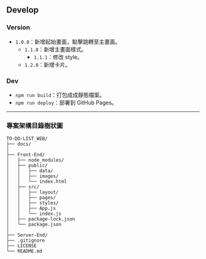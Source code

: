 ## Develop

### Version

- `1.0.0`：新增起始畫面，點擊跳轉至主畫面。
  - `1.1.0`：新增主畫面樣式。
    - `1.1.1`：修改 style。
  - `1.2.0`：新增卡片。

### Dev

- `npm run build`：打包成成靜態檔案。
- `npm run deploy`：部署到 GitHub Pages。

---

### 專案架構目錄樹狀圖

```
TO-DO-LIST_WEB/
├── docs/
│
├── Front-End/
│   ├── node_modules/
│   ├── public/
│   │   ├── data/
│   │   ├── images/
│   │   └── index.html
│   ├── src/
│   │   ├── layout/
│   │   ├── pages/
│   │   ├── styles/
│   │   ├── App.js
│   │   └── index.js
│   ├── package-lock.json
│   └── package.json
│
├── Server-End/
├── .gitignore
├── LICENSE
└── README.md

```
